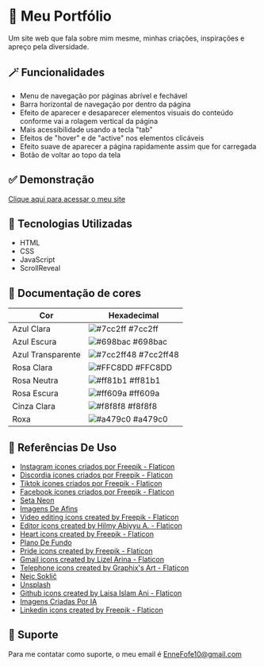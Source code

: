 
# 🌸 Meu Portfólio

 Um site web que fala sobre mim mesme, minhas criações, inspirações e apreço pela diversidade.


## 🪄 Funcionalidades

 - Menu de navegação por páginas abrível e fechável
 - Barra horizontal de navegação por dentro da página 
 - Efeito de aparecer e desaparecer elementos visuais do conteúdo conforme vai a rolagem vertical da página
 - Mais acessibilidade usando a tecla "tab"
 - Efeitos de "hover" e de "active" nos elementos clicáveis
 - Efeito suave de aparecer a página rapidamente assim que for carregada
 - Botão de voltar ao topo da tela


## ✅ Demonstração

 [Clique aqui para acessar o meu site](https://enne-amore.github.io/Portfolio/)


## 🚀 Tecnologias Utilizadas

 - HTML
 - CSS
 - JavaScript
 - ScrollReveal


## 🌈 Documentação de cores

| Cor                  | Hexadecimal                                                              |
| -------------------- | ------------------------------------------------------------------------ |
| Azul Clara           | ![#7cc2ff](https://via.placeholder.com/10/7cc2ff?text=+) #7cc2ff         |
| Azul Escura          | ![#698bac](https://via.placeholder.com/10/698bac?text=+) #698bac         |
| Azul Transparente    | ![#7cc2ff48](https://via.placeholder.com/10/7cc2ff48?text=+) #7cc2ff48   |
| Rosa Clara           | ![#FFC8DD](https://via.placeholder.com/10/FFC8DD?text=+) #FFC8DD         |
| Rosa Neutra          | ![#ff81b1](https://via.placeholder.com/10/ff81b1?text=+) #ff81b1         |
| Rosa Escura          | ![#ff609a](https://via.placeholder.com/10/ff609a?text=+) #ff609a         |
| Cinza Clara          | ![#f8f8f8](https://via.placeholder.com/10/f8f8f8?text=+) #f8f8f8         |
| Roxa                 | ![#a479c0](https://via.placeholder.com/10/a479c0?text=+) #a479c0         |


## 🌟 Referências De Uso

 - [Instagram ícones criados por Freepik - Flaticon](https://www.flaticon.com/br/icones-gratis/instagram)
 - [Discordia ícones criados por Freepik - Flaticon](https://www.flaticon.com/br/icones-gratis/discordia)
 - [Tiktok ícones criados por Freepik - Flaticon](https://www.flaticon.com/br/icones-gratis/tiktok)
 - [Facebook ícones criados por Freepik - Flaticon](https://www.flaticon.com/br/icones-gratis/facebook)
 - [Seta Neon](https://br.pinterest.com/pin/827606869011836550/)
 - [Imagens De Afins](https://www.canva.com/)
 - [Video editing icons created by Freepik - Flaticon](https://www.flaticon.com/free-icons/video-editing)
 - [Editor icons created by Hilmy Abiyyu A. - Flaticon](https://www.flaticon.com/free-icons/editor)
 - [Heart icons created by Freepik - Flaticon](https://www.flaticon.com/free-icons/heart)
 - [Plano De Fundo](https://www.pexels.com/pt-br/)
 - [Pride icons created by Freepik - Flaticon](https://www.flaticon.com/free-icons/pride)
 - [Gmail icons created by Lizel Arina - Flaticon](https://www.flaticon.com/free-icons/gmail)
 - [Telephone icons created by Graphix's Art - Flaticon](https://www.flaticon.com/free-icons/telephone)
 - [Nejc Soklič](https://unsplash.com/@nejc_soklic?utm_source=unsplash&utm_medium=referral&utm_content=creditCopyText)
 - [Unsplash](https://unsplash.com/pt-br/fotografias/wO42Rmamef8?utm_source=unsplash&utm_medium=referral&utm_content=creditCopyText)
 - [Github icons created by Laisa Islam Ani - Flaticon](https://www.flaticon.com/free-icons/github)
 - [Imagens Criadas Por IA](https://www.bing.com/images/create?FORM=GENILP)
 - [Linkedin icons created by Freepik - Flaticon](https://www.flaticon.com/free-icons/linkedin)


## 🔧 Suporte

 Para me contatar como suporte, o meu email é EnneFofe10@gmail.com 

